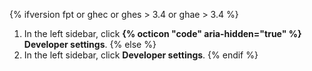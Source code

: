 {% ifversion fpt or ghec or ghes > 3.4 or ghae > 3.4 %}
1. In the left sidebar, click **{% octicon "code" aria-hidden="true" %} Developer settings**.
{% else %}
1. In the left sidebar, click **Developer settings**.
{% endif %}
